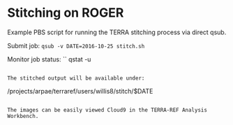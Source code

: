 # Stitching on ROGER

Example PBS script for running the TERRA stitching process via direct qsub.

Submit job:
``
qsub -v DATE=2016-10-25 stitch.sh
``

Monitor job status:
``
qstat -u <user>
```

The stitched output will be available under:
```
/projects/arpae/terraref/users/willis8/stitch/$DATE
```

The images can be easily viewed Cloud9 in the TERRA-REF Analysis Workbench.
